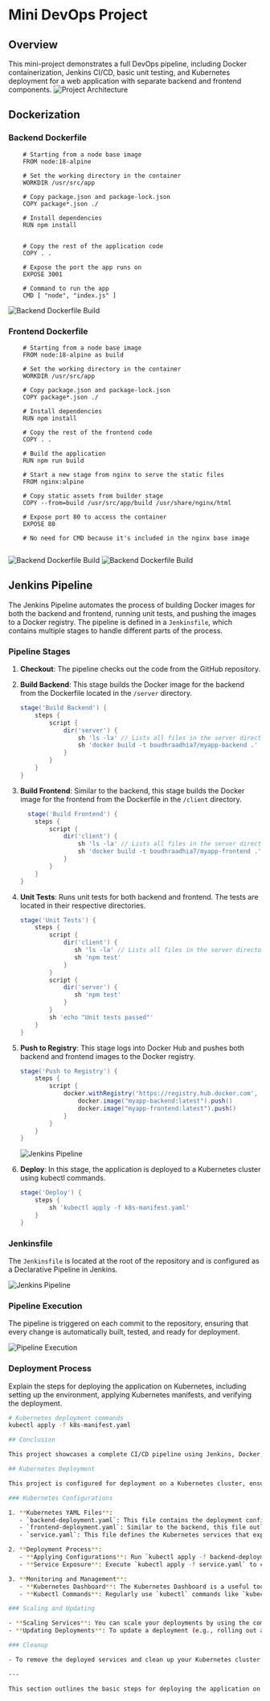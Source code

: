 # Mini DevOps Project
## Overview

This mini-project demonstrates a full DevOps pipeline, including Docker containerization, Jenkins CI/CD, basic unit testing, and Kubernetes deployment for a web application with separate backend and frontend components.
![Project Architecture](images/arch.gif)

## Dockerization

### Backend Dockerfile

```shell
    # Starting from a node base image
    FROM node:18-alpine

    # Set the working directory in the container
    WORKDIR /usr/src/app

    # Copy package.json and package-lock.json
    COPY package*.json ./

    # Install dependencies
    RUN npm install


    # Copy the rest of the application code
    COPY . .

    # Expose the port the app runs on
    EXPOSE 3001

    # Command to run the app
    CMD [ "node", "index.js" ]

```
![Backend Dockerfile Build](images/backbuildandpush.PNG)
### Frontend Dockerfile

```shell
    # Starting from a node base image
    FROM node:18-alpine as build

    # Set the working directory in the container
    WORKDIR /usr/src/app

    # Copy package.json and package-lock.json
    COPY package*.json ./

    # Install dependencies
    RUN npm install

    # Copy the rest of the frontend code
    COPY . .

    # Build the application
    RUN npm run build

    # Start a new stage from nginx to serve the static files
    FROM nginx:alpine

    # Copy static assets from builder stage
    COPY --from=build /usr/src/app/build /usr/share/nginx/html

    # Expose port 80 to access the container
    EXPOSE 80

    # No need for CMD because it's included in the nginx base image


```
![Backend Dockerfile Build](images/frontbuild.PNG)
![Backend Dockerfile Build](images/frontpush.PNG)


## Jenkins Pipeline

The Jenkins Pipeline automates the process of building Docker images for both the backend and frontend, running unit tests, and pushing the images to a Docker registry. The pipeline is defined in a `Jenkinsfile`, which contains multiple stages to handle different parts of the process.

### Pipeline Stages

1. **Checkout**: The pipeline checks out the code from the GitHub repository.

2. **Build Backend**: This stage builds the Docker image for the backend from the Dockerfile located in the `/server` directory.

    ```groovy
   stage('Build Backend') {
        steps {
            script {
                dir('server') {
                    sh 'ls -la' // Lists all files in the server directory
                    sh 'docker build -t boudhraadhia7/myapp-backend .'
                }
            }
        }
    }
    ```

3. **Build Frontend**: Similar to the backend, this stage builds the Docker image for the frontend from the Dockerfile in the `/client` directory.

    ```groovy
      stage('Build Frontend') {
        steps {
            script {
                dir('client') {
                    sh 'ls -la' // Lists all files in the server directory
                    sh 'docker build -t boudhraadhia7/myapp-frontend .'
                }
            }
        }
    }
    ```

4. **Unit Tests**: Runs unit tests for both backend and frontend. The tests are located in their respective directories.

    ```groovy
    stage('Unit Tests') {
        steps {
            script {
                dir('client') {
                   sh 'ls -la' // Lists all files in the server directory
                   sh 'npm test'
                }
            }
            script {
                dir('server') {
                   sh 'npm test'
                }
            }
            sh 'echo "Unit tests passed"'
        }
    }
    ```

5. **Push to Registry**: This stage logs into Docker Hub and pushes both backend and frontend images to the Docker registry.

    ```groovy
    stage('Push to Registry') {
        steps {
            script {
                docker.withRegistry('https://registry.hub.docker.com', 'dockerHubCredentials') {
                    docker.image("myapp-backend:latest").push()
                    docker.image("myapp-frontend:latest").push()
                }
            }
        }
    }
    ```
    ![Jenkins Pipeline](images/dockerpush.PNG)


6. **Deploy**: In this stage, the application is deployed to a Kubernetes cluster using kubectl commands.

    ```groovy
    stage('Deploy') {
        steps {
            sh 'kubectl apply -f k8s-manifest.yaml'
        }
    }
    ```

### Jenkinsfile

The `Jenkinsfile` is located at the root of the repository and is configured as a Declarative Pipeline in Jenkins.

![Jenkins Pipeline](images/pipeline.PNG)

### Pipeline Execution

The pipeline is triggered on each commit to the repository, ensuring that every change is automatically built, tested, and ready for deployment.

![Pipeline Execution](images/pipeline.gif)



### Deployment Process

Explain the steps for deploying the application on Kubernetes, including setting up the environment, applying Kubernetes manifests, and verifying the deployment.

```bash
# Kubernetes deployment commands
kubectl apply -f k8s-manifest.yaml

## Conclusion

This project showcases a complete CI/CD pipeline using Jenkins, Docker, and Kubernetes, demonstrating the capabilities of modern DevOps practices.

## Kubernetes Deployment

This project is configured for deployment on a Kubernetes cluster, ensuring scalable and efficient distribution of resources. Below are the steps and configurations used for deploying the backend and frontend services on Kubernetes.

### Kubernetes Configurations

1. **Kubernetes YAML Files**: 
   - `backend-deployment.yaml`: This file contains the deployment configuration for the backend service. It defines the Docker image to use, the number of replicas, and other necessary specifications for running the backend.
   - `frontend-deployment.yaml`: Similar to the backend, this file outlines the deployment details for the frontend service, including the Docker image, replicas, and other vital settings.
   - `service.yaml`: This file defines the Kubernetes services that expose the backend and frontend deployments, making them accessible within the Kubernetes cluster.

2. **Deployment Process**:
   - **Applying Configurations**: Run `kubectl apply -f backend-deployment.yaml` and `kubectl apply -f frontend-deployment.yaml` to deploy the backend and frontend services to the Kubernetes cluster.
   - **Service Exposure**: Execute `kubectl apply -f service.yaml` to create the services that expose your deployments.

3. **Monitoring and Management**:
   - **Kubernetes Dashboard**: The Kubernetes Dashboard is a useful tool for monitoring the state of deployments and services. It provides a user-friendly interface to interact with your Kubernetes cluster.
   - **Kubectl Commands**: Regularly use `kubectl` commands like `kubectl get pods`, `kubectl describe pod <pod-name>`, and `kubectl logs <pod-name>` to monitor and debug the deployed services.

### Scaling and Updating

- **Scaling Services**: You can scale your deployments by using the command `kubectl scale deployment <deployment-name> --replicas=<number>`. This is particularly useful for handling varying loads on your services.
- **Updating Deployments**: To update a deployment (e.g., rolling out a new Docker image), use `kubectl set image deployment/<deployment-name> <container-name>=<new-image>`.

### Cleanup

- To remove the deployed services and clean up your Kubernetes cluster, run `kubectl delete -f backend-deployment.yaml`, `kubectl delete -f frontend-deployment.yaml`, and `kubectl delete -f service.yaml`.

---

This section outlines the basic steps for deploying the application on Kubernetes. For more detailed instructions or troubleshooting, refer to the official [Kubernetes documentation](https://kubernetes.io/docs/).

